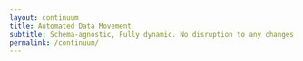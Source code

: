 ```yaml
---
layout: continuum
title: Automated Data Movement
subtitle: Schema-agnostic, Fully dynamic. No disruption to any changes
permalink: /continuum/
---
```

